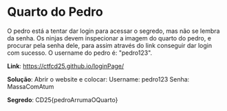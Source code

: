 # Quarto do Pedro

O pedro está a tentar dar login para acessar o segredo, mas não se lembra da senha. Os ninjas devem inspecionar a imagem do quarto do pedro, e procurar pela senha dele, para assim através do link conseguir dar login com sucesso. O username do pedro é: "pedro123".

**Link**: https://ctfcd25.github.io/loginPage/

**Solução**: Abrir o website e colocar:
                Username: pedro123
                Senha: MassaComAtum

**Segredo**: CD25{pedroArrumaOQuarto}